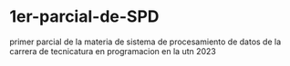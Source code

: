 # 1er-parcial-de-SPD
primer parcial de la materia de sistema de procesamiento de datos de la carrera de tecnicatura en programacion en la utn 2023
